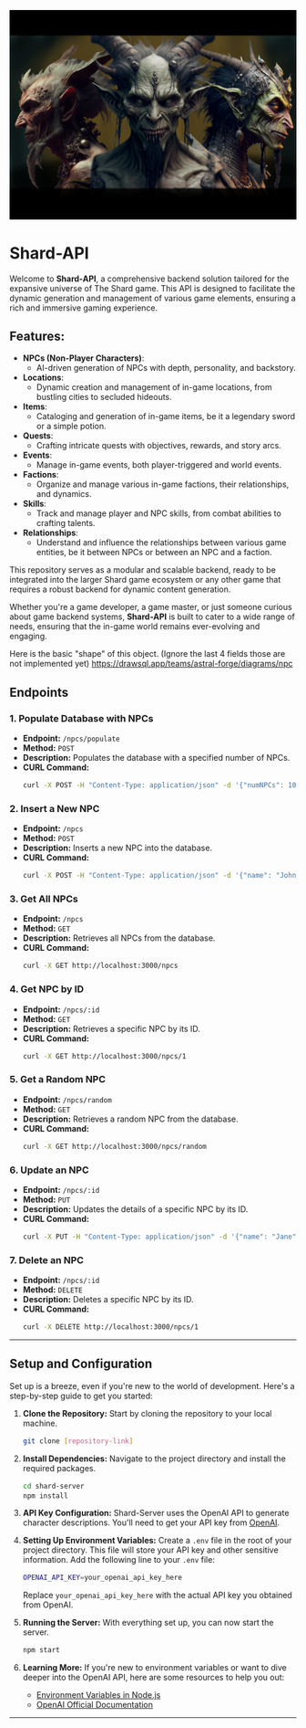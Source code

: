 <p align="center">
  <img src="./pic/goblinOrthoHead.png" />
</p>

# Shard-API

Welcome to **Shard-API**, a comprehensive backend solution tailored for the expansive universe of The Shard game. This API is designed to facilitate the dynamic generation and management of various game elements, ensuring a rich and immersive gaming experience.

## Features:

- **NPCs (Non-Player Characters)**:
  - AI-driven generation of NPCs with depth, personality, and backstory.
- **Locations**:
  - Dynamic creation and management of in-game locations, from bustling cities to secluded hideouts.
- **Items**:
  - Cataloging and generation of in-game items, be it a legendary sword or a simple potion.
- **Quests**:
  - Crafting intricate quests with objectives, rewards, and story arcs.
- **Events**:
  - Manage in-game events, both player-triggered and world events.
- **Factions**:
  - Organize and manage various in-game factions, their relationships, and dynamics.
- **Skills**:
  - Track and manage player and NPC skills, from combat abilities to crafting talents.
- **Relationships**:
  - Understand and influence the relationships between various game entities, be it between NPCs or between an NPC and a faction.

This repository serves as a modular and scalable backend, ready to be integrated into the larger Shard game ecosystem or any other game that requires a robust backend for dynamic content generation.

Whether you're a game developer, a game master, or just someone curious about game backend systems, **Shard-API** is built to cater to a wide range of needs, ensuring that the in-game world remains ever-evolving and engaging.

Here is the basic "shape" of this object.
(Ignore the last 4 fields those are not implemented yet)
https://drawsql.app/teams/astral-forge/diagrams/npc

## Endpoints

### 1. Populate Database with NPCs

- **Endpoint:** `/npcs/populate`
- **Method:** `POST`
- **Description:** Populates the database with a specified number of NPCs.
- **CURL Command:**
  ```bash
  curl -X POST -H "Content-Type: application/json" -d '{"numNPCs": 10}' http://localhost:3000/npcs/populate
  ```

### 2. Insert a New NPC

- **Endpoint:** `/npcs`
- **Method:** `POST`
- **Description:** Inserts a new NPC into the database.
- **CURL Command:**
  ```bash
  curl -X POST -H "Content-Type: application/json" -d '{"name": "John", "race": "Human", "class": "Warrior", "age": 30, "gender": "Male", "personality": "Brave", "backstory": "A warrior from the north."}' http://localhost:3000/npcs
  ```

### 3. Get All NPCs

- **Endpoint:** `/npcs`
- **Method:** `GET`
- **Description:** Retrieves all NPCs from the database.
- **CURL Command:**
  ```bash
  curl -X GET http://localhost:3000/npcs
  ```

### 4. Get NPC by ID

- **Endpoint:** `/npcs/:id`
- **Method:** `GET`
- **Description:** Retrieves a specific NPC by its ID.
- **CURL Command:**
  ```bash
  curl -X GET http://localhost:3000/npcs/1
  ```

### 5. Get a Random NPC

- **Endpoint:** `/npcs/random`
- **Method:** `GET`
- **Description:** Retrieves a random NPC from the database.
- **CURL Command:**
  ```bash
  curl -X GET http://localhost:3000/npcs/random
  ```

### 6. Update an NPC

- **Endpoint:** `/npcs/:id`
- **Method:** `PUT`
- **Description:** Updates the details of a specific NPC by its ID.
- **CURL Command:**
  ```bash
  curl -X PUT -H "Content-Type: application/json" -d '{"name": "Jane", "race": "Elf", "class": "Mage", "age": 100, "gender": "Female", "personality": "Wise", "backstory": "A mage from the enchanted forest."}' http://localhost:3000/npcs/1
  ```

### 7. Delete an NPC

- **Endpoint:** `/npcs/:id`
- **Method:** `DELETE`
- **Description:** Deletes a specific NPC by its ID.
- **CURL Command:**
  ```bash
  curl -X DELETE http://localhost:3000/npcs/1
  ```

---

## Setup and Configuration

Set up is a breeze, even if you're new to the world of development. Here's a step-by-step guide to get you started:

1. **Clone the Repository:** Start by cloning the repository to your local machine.

   ```bash
   git clone [repository-link]
   ```

2. **Install Dependencies:** Navigate to the project directory and install the required packages.

   ```bash
   cd shard-server
   npm install
   ```

3. **API Key Configuration:** Shard-Server uses the OpenAI API to generate character descriptions. You'll need to get your API key from [OpenAI](https://www.openai.com/).

4. **Setting Up Environment Variables:** Create a `.env` file in the root of your project directory. This file will store your API key and other sensitive information. Add the following line to your `.env` file:

   ```bash
   OPENAI_API_KEY=your_openai_api_key_here
   ```

   Replace `your_openai_api_key_here` with the actual API key you obtained from OpenAI.

5. **Running the Server:** With everything set up, you can now start the server.

   ```bash
   npm start
   ```

6. **Learning More:** If you're new to environment variables or want to dive deeper into the OpenAI API, here are some resources to help you out:
   - [Environment Variables in Node.js](https://www.twilio.com/blog/2017/08/working-with-environment-variables-in-node-js.html)
   - [OpenAI Official Documentation](https://beta.openai.com/docs/)

---
